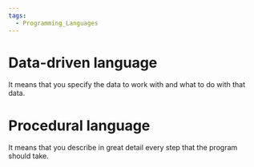 ```yaml
---
tags:
  - Programming_Languages
---
```

# Data-driven language
It means that you specify the data to work with and what to do with that data.
# Procedural language
It means that you describe in great detail every step that the program should take.